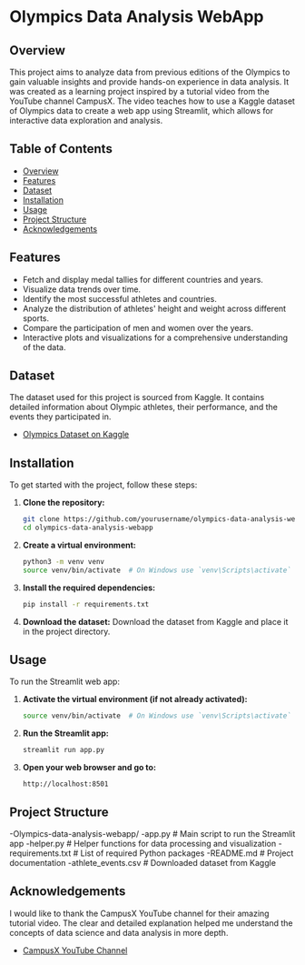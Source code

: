 # Olympics Data Analysis WebApp

## Overview
This project aims to analyze data from previous editions of the Olympics to gain valuable insights and provide hands-on experience in data analysis. It was created as a learning project inspired by a tutorial video from the YouTube channel CampusX. The video teaches how to use a Kaggle dataset of Olympics data to create a web app using Streamlit, which allows for interactive data exploration and analysis.

## Table of Contents
- [Overview](#overview)
- [Features](#features)
- [Dataset](#dataset)
- [Installation](#installation)
- [Usage](#usage)
- [Project Structure](#project-structure)
- [Acknowledgements](#acknowledgements)

## Features
- Fetch and display medal tallies for different countries and years.
- Visualize data trends over time.
- Identify the most successful athletes and countries.
- Analyze the distribution of athletes' height and weight across different sports.
- Compare the participation of men and women over the years.
- Interactive plots and visualizations for a comprehensive understanding of the data.

## Dataset
The dataset used for this project is sourced from Kaggle. It contains detailed information about Olympic athletes, their performance, and the events they participated in.

- [Olympics Dataset on Kaggle](https://www.kaggle.com/heesoo37/120-years-of-olympic-history-athletes-and-results)

## Installation
To get started with the project, follow these steps:

1. **Clone the repository:**
    ```sh
    git clone https://github.com/yourusername/olympics-data-analysis-webapp.git
    cd olympics-data-analysis-webapp
    ```

2. **Create a virtual environment:**
    ```sh
    python3 -m venv venv
    source venv/bin/activate  # On Windows use `venv\Scripts\activate`
    ```

3. **Install the required dependencies:**
    ```sh
    pip install -r requirements.txt
    ```

4. **Download the dataset:**
    Download the dataset from Kaggle and place it in the project directory.

## Usage
To run the Streamlit web app:

1. **Activate the virtual environment (if not already activated):**
    ```sh
    source venv/bin/activate  # On Windows use `venv\Scripts\activate`
    ```

2. **Run the Streamlit app:**
    ```sh
    streamlit run app.py
    ```

3. **Open your web browser and go to:**
    ```
    http://localhost:8501
    ```

## Project Structure
-Olympics-data-analysis-webapp/
-app.py # Main script to run the Streamlit app
-helper.py # Helper functions for data processing and visualization
-requirements.txt # List of required Python packages
-README.md # Project documentation
-athlete_events.csv # Downloaded dataset from Kaggle 


## Acknowledgements
I would like to thank the CampusX YouTube channel for their amazing tutorial video. The clear and detailed explanation helped me understand the concepts of data science and data analysis in more depth.

- [CampusX YouTube Channel](https://www.youtube.com/watch?v=5nQXhusiu7s)

